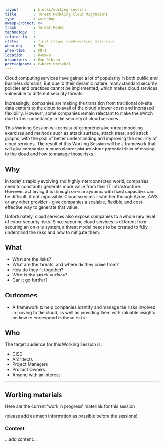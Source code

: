 ```yaml
---
layout       : blocks/working-session
title        : Threat Modeling Cloud Migrations
type         : workshop
owasp-project: no
track        : Threat Model
technology   :
related-to   :
status       : final stage; need-working materials
when-day     : Thu
when-time    : PM-1
location     : Room-6
organizers   : Don Gibson
participants : Robert Morschel
---
```


Cloud computing services have gained a lot of popularity in both public and business domains. But due to their dynamic nature, many standard security policies and practices cannot be implemented, which makes cloud services vulnerable to different security threats.

Increasingly, companies are making the transition from traditional on-site data centers to the cloud to avail of the cloud's lower costs and increased flexibility.  However, some companies remain reluctant to make the switch due to their uncertainty in the security of cloud services.

This Working Session will consist of comprehensive threat modeling exercises and methods such as attack surface, attack trees, and attack graphs, with the goal of better understanding and improving the security of cloud services. The result of this Working Session will be a framework that will give companies a much clearer picture about potential risks of moving to the cloud and how to manage those risks.


## Why

In today´s rapidly evolving and highly interconnected world, companies need to constantly generate more value from their IT infrastructure. However, achieving this through on-site systems with fixed capacities can be difficult, if not impossible. Cloud services - whether through Azure, AWS or any other provider - give companies a scalable, flexible, and cost-effective way to generate that value.

Unfortunately, cloud services also expose companies to a whole new level of cyber security risks. Since securing cloud services is different from securing an on-site system, a threat model needs to be created to fully understand the risks and how to mitigate them.


## What

- What are the risks?
- What are the threats, and where do they come from?
- How do they fit together?
- What is the attack surface?
- Can it go further?

## Outcomes

- A framework to help companies identify and manage the risks involved in moving to the cloud, as well as providing them with valuable insights on how to correspond to those risks.

## Who

The target audience for this Working Session is:

- CISO
- Architects
- Project Managers 
- Product Owners 
- Anyone with an interest

--- 

## Working materials

Here are the current 'work in progress' materials for this session 

(please add as much information as possible before the sessions)

### Content

...add content...
